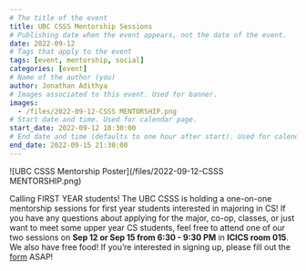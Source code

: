 ```yaml
---
# The title of the event
title: UBC CSSS Mentorship Sessions
# Publishing date when the event appears, not the date of the event.
date: 2022-09-12
# Tags that apply to the event
tags: [event, mentorship, social]
categories: [event]
# Name of the author (you)
author: Jonathan Adithya
# Images associated to this event. Used for banner.
images:
  - /files/2022-09-12-CSSS MENTORSHIP.png
# Start date and time. Used for calendar page.
start_date: 2022-09-12 18:30:00
# End date and time (defaults to one hour after start). Used for calendar page.
end_date: 2022-09-15 21:30:00
---
```


![UBC CSSS Mentorship Poster](/files/2022-09-12-CSSS MENTORSHIP.png)

Calling FIRST YEAR students! The UBC CSSS is holding a one-on-one mentorship sessions for first year students interested in majoring in CS! If you have any questions about applying for the major, co-op, classes, or just want to meet some upper year CS students, feel free to attend one of our two sessions on **Sep 12 or Sep 15 from 6:30 - 9:30 PM** in **ICICS room 015**. We also have free food! If you’re interested in signing up, please fill out the <a href="https://forms.gle/rsPsPDrU88oQCo7G8">form</a> ASAP!
